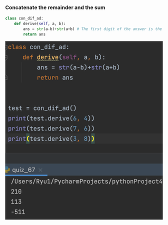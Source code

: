 ### Concatenate the remainder and the sum

```.py
class con_dif_ad:
    def derive(self, a, b):
        ans = str(a-b)+str(a+b) # The first digit of the answer is the sum of a and b and the second digit of the answer is the gap of a and b
        return ans
```

![](quiz_67py.png)
